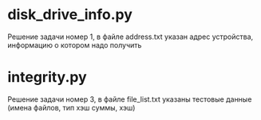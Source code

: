 # disk_drive_info.py
Решение задачи номер 1, в файле address.txt указан адрес устройства, информацию о котором надо получить

# integrity.py
Решение задачи номер 3, в файле file_list.txt указаны тестовые данные (имена файлов, тип хэш суммы, хэш)
